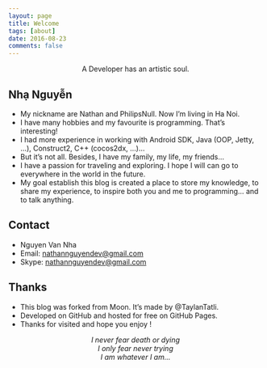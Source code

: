 ```yaml
---
layout: page
title: Welcome
tags: [about]
date: 2016-08-23
comments: false
---
```


<center>A Developer has an artistic soul.</center>

## Nhạ Nguyễn
* My nickname are Nathan and PhilipsNull. Now I’m living in Ha Noi.
* I have many hobbies and my favourite is programming. That’s interesting!
* I had more experience in working with Android SDK, Java (OOP, Jetty, …), Construct2, C++ (cocos2dx, …)…
* But it’s not all. Besides, I have my family, my life, my friends…
* I have a passion for traveling and exploring. I hope I will can go to everywhere in the world in the future.
* My goal establish this blog is created a place to store my knowledge, to share my experience, to inspire both you and me to programming… and to talk anything.

## Contact
* Nguyen Van Nha
* Email: nathannguyendev@gmail.com
* Skype: nathannguyendev@gmail.com

## Thanks
* This blog was forked from Moon. It’s made by @TaylanTatli.
* Developed on GitHub and hosted for free on GitHub Pages.
* Thanks for visited and hope you enjoy !


<center><i>I never fear death or dying</i></center>
<center><i>I only fear never trying</i></center>
<center><i>I am whatever I am...</i></center>